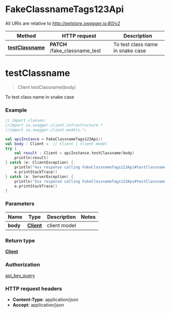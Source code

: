 # FakeClassnameTags123Api

All URIs are relative to *http://petstore.swagger.io:80/v2*

Method | HTTP request | Description
------------- | ------------- | -------------
[**testClassname**](FakeClassnameTags123Api.md#testClassname) | **PATCH** /fake_classname_test | To test class name in snake case

<a name="testClassname"></a>
# **testClassname**
> Client testClassname(body)

To test class name in snake case

### Example
```kotlin
// Import classes:
//import io.swagger.client.infrastructure.*
//import io.swagger.client.models.*;

val apiInstance = FakeClassnameTags123Api()
val body : Client =  // Client | client model
try {
    val result : Client = apiInstance.testClassname(body)
    println(result)
} catch (e: ClientException) {
    println("4xx response calling FakeClassnameTags123Api#testClassname")
    e.printStackTrace()
} catch (e: ServerException) {
    println("5xx response calling FakeClassnameTags123Api#testClassname")
    e.printStackTrace()
}
```

### Parameters

Name | Type | Description  | Notes
------------- | ------------- | ------------- | -------------
 **body** | [**Client**](Client.md)| client model |

### Return type

[**Client**](Client.md)

### Authorization

[api_key_query](../README.md#api_key_query)

### HTTP request headers

 - **Content-Type**: application/json
 - **Accept**: application/json

